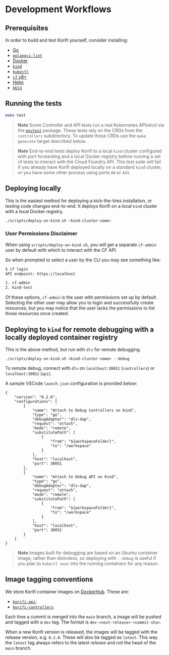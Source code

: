 # Development Workflows

## Prerequisites

In order to build and test Korifi yourself, consider installing:

-   [Go](https://go.dev/doc/install)
-   [`golangci-lint`](https://golangci-lint.run/usage/install/)
-   [Docker](https://docs.docker.com/get-docker/)
-   [`kind`](https://kind.sigs.k8s.io/docs/user/quick-start/)
-   [`kubectl`](https://kubernetes.io/docs/tasks/tools/#kubectl)
-   [`cf` v8+](https://docs.cloudfoundry.org/cf-cli/install-go-cli.html)
-   [Helm](https://helm.sh/docs/intro/install/)
-   [`kbld`](https://carvel.dev/kbld/docs/develop/install/)

## Running the tests

```sh
make test
```

> **Note**
> Some Controller and API tests run a real Kubernetes API/etcd via the [`envtest`](https://book.kubebuilder.io/reference/envtest.html) package. These tests rely on the CRDs from the `controllers` subdirectory.
> To update these CRDs use the `make generate` target described below.

> **Note**
> End-to-end tests deploy Korifi to a local `kind` cluster configured with port forwarding and a local Docker registry before running a set of tests to interact with the Cloud Foundry API. This test suite will fail if you already have Korifi deployed locally on a standard `kin`d cluster, or you have some other process using ports `80` or `443`.

## Deploying locally

This is the easiest method for deploying a kick-the-tires installation, or testing code changes end-to-end. It deploys Korifi on a local `kind` cluster with a local Docker registry.

```sh
./scripts/deploy-on-kind.sh <kind-cluster-name>
```

### User Permissions Disclaimer

When using `scripts/deploy-on-kind.sh`, you will get a separate `cf-admin` user by default with which to interact with the CF API.

So when prompted to select a user by the CLI you may see something like:

```sh
$ cf login
API endpoint: https://localhost

1. cf-admin
2. kind-test
```

Of these options, `cf-admin` is the user with permissions set up by default. Selecting the other user may allow you to login and
successfully create resources, but you may notice that the user lacks the permissions to list those resources once created.

## Deploying to `kind` for remote debugging with a locally deployed container registry

This is the above method, but run with `dlv` for remote debugging.

```
./scripts/deploy-on-kind.sh <kind-cluster-name> --debug
```

To remote debug, connect with `dlv` on `localhost:30051` (`controllers`) or `localhost:30052` (`api`).

A sample VSCode `launch.json` configuration is provided below:

```
{
    "version": "0.2.0",
    "configurations": [
        {
            "name": "Attach to Debug Controllers on Kind",
            "type": "go",
            "debugAdapter": "dlv-dap",
            "request": "attach",
            "mode": "remote",
            "substitutePath": [
                {
                    "from": "${workspaceFolder}",
                    "to": "/workspace"
                }
            ],
            "host": "localhost",
            "port": 30051
        },
        {
            "name": "Attach to Debug API on Kind",
            "type": "go",
            "debugAdapter": "dlv-dap",
            "request": "attach",
            "mode": "remote",
            "substitutePath": [
                {
                    "from": "${workspaceFolder}",
                    "to": "/workspace"
                }
            ],
            "host": "localhost",
            "port": 30052
        }
    ]
}

```

> **Note**
> Images built for debugging are based on an Ubuntu container image, rather than distroless, so deploying with `--debug` is useful if you plan to `kubectl exec` into the running containers for any reason.

## Image tagging conventions

We store Korifi container images on [DockerHub](https://hub.docker.com/u/cloudfoundry).
These are:
-   [`korifi-api`](https://hub.docker.com/r/cloudfoundry/korifi-api);
-   [`korifi-controllers`](https://hub.docker.com/r/cloudfoundry/korifi-controllers).

Each time a commit is merged into the `main` branch, a image will be pushed and tagged with a `dev` tag.
The format is `dev-<next-release>-<commit-sha>`.

When a new Korifi version is released, the images will be tagged with the release version, e.g. `0.2.0`.
These will also be tagged as `latest`.
This way the `latest` tag always refers to the latest _release_ and not the head of the `main` branch.
